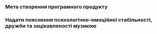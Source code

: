 ### Мета створення програмного продукту
### Надати пояснення психологічно-емоційної стабільності, дружби та зацікавленості музикою
